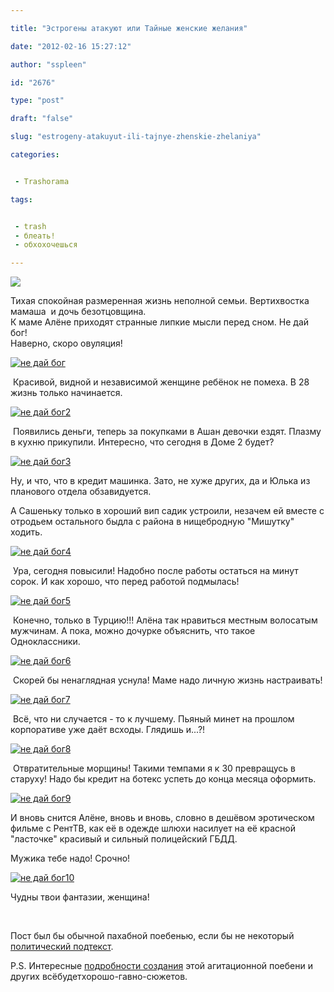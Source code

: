 ```yaml
---

title: "Эстрогены атакуют или Тайные женские желания"

date: "2012-02-16 15:27:12"

author: "sspleen"

id: "2676"

type: "post"

draft: "false"

slug: "estrogeny-atakuyut-ili-tajnye-zhenskie-zhelaniya"

categories:


 - Trashorama

tags:


 - trash
 - блеать!
 - обхохочешься

---
```

[![](/uploads/2012/06/rape-me.jpeg)](/2012/02/estrogeny-atakuyut-ili-tajnye-zhenskie-zhelaniya/rape-me/)  
  
Тихая спокойная размеренная жизнь неполной семьи. Вертихвостка мамаша  и дочь безотцовщина.  
К маме Алёне приходят странные липкие мысли перед сном. Не дай бог!  
Наверно, скоро овуляция!  
  
[![](/uploads/2012/06/не-дай-бог.jpg "не дай бог")](/uploads/2012/06/не-дай-бог.jpg)  

 Красивой, видной и независимой женщине ребёнок не помеха. В 28 жизнь только начинается.

  
[![](/uploads/2012/06/не-дай-бог2.jpg "не дай бог2")](/uploads/2012/06/не-дай-бог2.jpg)  

 Появились деньги, теперь за покупками в Ашан девочки ездят. Плазму в кухню прикупили. Интересно, что сегодня в Доме 2 будет?

  
[![](/uploads/2012/06/не-дай-бог3.jpg "не дай бог3")](/uploads/2012/06/не-дай-бог3.jpg)  
  
Ну, и что, что в кредит машинка. Зато, не хуже других, да и Юлька из планового отдела обзавидуется.  
  
А Сашеньку только в хороший вип садик устроили, незачем ей вместе с отродьем остального быдла с района в нищебродную "Мишутку" ходить.  
  
[![](/uploads/2012/06/не-дай-бог4.jpg "не дай бог4")](/uploads/2012/06/не-дай-бог4.jpg)  

 Ура, сегодня повысили! Надобно после работы остаться на минут сорок. И как хорошо, что перед работой подмылась!

  
[![](/uploads/2012/06/не-дай-бог5.jpg "не дай бог5")](/uploads/2012/06/не-дай-бог5.jpg)  

 Конечно, только в Турцию!!! Алёна так нравиться местным волосатым мужчинам. А пока, можно дочурке объяснить, что такое Одноклассники.

  
[![](/uploads/2012/06/не-дай-бог6.jpg "не дай бог6")](/uploads/2012/06/не-дай-бог6.jpg)  

 Скорей бы ненаглядная уснула! Маме надо личную жизнь настраивать!

  
[![](/uploads/2012/06/не-дай-бог7.jpg "не дай бог7")](/uploads/2012/06/не-дай-бог7.jpg)  

 Всё, что ни случается - то к лучшему. Пьяный минет на прошлом корпоративе уже даёт всходы. Глядишь и...?!

  
[![](/uploads/2012/06/не-дай-бог8.jpg "не дай бог8")](/uploads/2012/06/не-дай-бог8.jpg)  

 Отвратительные морщины! Такими темпами я к 30 превращусь в старуху! Надо бы кредит на ботекс успеть до конца месяца оформить.

  
[![](/uploads/2012/06/не-дай-бог9.jpg "не дай бог9")](/uploads/2012/06/не-дай-бог9.jpg)  

И вновь снится Алёне, вновь и вновь, словно в дешёвом эротическом фильме с РентТВ, как её в одежде шлюхи насилует на её красной "ласточке" красивый и сильный полицейский ГБДД.

  

Мужика тебе надо! Срочно!

  
[![](/uploads/2012/06/не-дай-бог10.jpg "не дай бог10")](/uploads/2012/06/не-дай-бог10.jpg)  

Чудны твои фантазии, женщина!

  
   
  
Пост был бы обычной пахабной поебенью, если бы не некоторый [политический подтекст](http://delo-very.livejournal.com/367508.html).  
  
P.S. Интересные [подробности создания](http://kononenkome.livejournal.com/742090.html) этой агитационной поебени и других всёбудетхорошо-гавно-сюжетов.